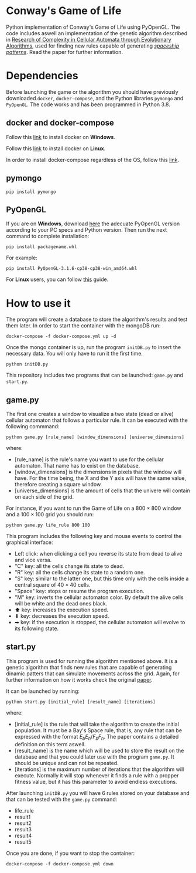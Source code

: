 # Conway's Game of Life

Python implementation of Conway's Game of Life using PyOpenGL. The code includes aswell an implementation of the genetic algorithm described in [Research of Complexity in Cellular Automata
through Evolutionary Algorithms](https://content.wolfram.com/uploads/sites/13/2018/02/17-3-2.pdf), used for finding new rules capable of generating [_spaceship patterns_](https://conwaylife.com/wiki/Spaceship). Read the paper for further information.


# Dependencies

Before launching the game or the algorithm you should have previously downloaded `docker`, `docker-compose`, and the Python libraries `pymongo` and `PyOpenGL`. The code works and has been programmed in Python 3.8.

## docker and docker-compose

Follow this [link](https://docs.docker.com/desktop/windows/install/) to install docker on **Windows**.

Follow this [link](https://docs.docker.com/engine/install/ubuntu/) to install docker on **Linux**.

In order to install docker-compose regardless of the OS, follow this [link](https://docs.docker.com/compose/install/).

## pymongo

```
pip install pymongo 
```

## PyOpenGL

If you are on **Windows**, download [here](https://www.lfd.uci.edu/~gohlke/pythonlibs/#pyopengl) the adecuate PyOpenGL version according to your PC specs and Python version. Then run the next command to complete installation:

```
pip install packagename.whl
```

For example:

```
pip install PyOpenGL‑3.1.6‑cp38‑cp38‑win_amd64.whl

```

For **Linux** users, you can follow [this](https://www.geeksforgeeks.org/how-to-install-pyopengl-package-on-linux/) guide.


# How to use it

The program will create a database to store the algorithm's results and test them later. In order to start the container with the mongoDB run: 

```
docker-compose -f docker-compose.yml up -d
```

Once the mongo container is up, run the program `initDB.py` to insert the necessary data. You will only have to run it the first time.

```
python initDB.py
```

This repository includes two programs that can be launched: `game.py` and `start.py`.

## game.py
The first one creates a window to visualize a two state (dead or alive) cellular automaton that follows a particular rule. It can be executed with the following commmand:

```
python game.py [rule_name] [window_dimensions] [universe_dimensions]
```

where:
- [rule_name] is the rule's name you want to use for the cellular automaton. That name has to exist on the database.
- [window_dimensions] is the dimensions in pixels that the window will have. For the time being, the X and the Y axis will have the same value, therefore creating a square window.
- [universe_dimensions] is the amount of cells that the univere will contain on each side of the grid.

For instance, if you want to run the Game of Life on a $800\times800$ window and a $100\times100$ grid you should run:

```
python game.py life_rule 800 100
```

This program includes the following key and mouse events to control the graphical interface:

- Left click: when clicking a cell you reverse its state from dead to alive and vice versa.
- "C" key: all the cells change its state to dead.
- "R" key: all the cells change its state to a random one.
- "S" key: similar to the latter one, but this time only with the cells inside a central square of $40 \times 40$ cells.
- "Space" key: stops or resume the program execution.
- "M"  key: inverts the cellular automaton color. By default the alive cells will be white and the dead ones black.
- ⬆ key: increases the execution speed.
- ⬇ key: decreases the execution speed.
- ➡ key: if the execution is stopped, the cellular automaton will evolve to its following state.


## start.py

This program is used for running the algorithm mentioned above. It is a genetic algorithm that finds new rules that are capable of generating dinamic patters that can simulate movements across the grid. Again, for further information on how it works check the original [paper](https://content.wolfram.com/uploads/sites/13/2018/02/17-3-2.pdf).

It can be launched by running:

```
python start.py [initial_rule] [result_name] [iterations]
```

where:
- [initial_rule] is the rule that will take the algorithm to create the initial population. It must be a Bay's Space rule, that is, any rule that can be expressed with the format $E_bE_h/F_bF_h$. The paper contains a detailed definition on this term aswell.
- [result_name] is the name which will be used to store the result on the database and that you could later use with the program `game.py`. It should be unique and can not be repeated.
- [iterations] is the maximum number of iterations that the algorithm will execute. Normally it will stop whenever it finds a rule with a propper fitness value, but it has this parameter to avoid endless executions.


After launching `initDB.py` you will have 6 rules stored on your database and that can be tested with the `game.py` command:

- life_rule
- result1
- result2
- result3
- result4
- result5



Once you are done, if you want to stop the container:
```
docker-compose -f docker-compose.yml down
```

